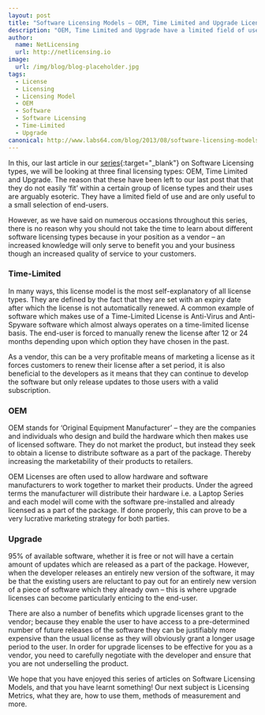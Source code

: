 ```yaml
---
layout: post
title: "Software Licensing Models – OEM, Time Limited and Upgrade Licenses"
description: "OEM, Time Limited and Upgrade have a limited field of use and are only useful to a small selection of end-users"
author:
  name: NetLicensing
  url: http://netlicensing.io
image:
  url: /img/blog/blog-placeholder.jpg
tags:
  - License
  - Licensing
  - Licensing Model
  - OEM
  - Software
  - Software Licensing
  - Time-Limited
  - Upgrade
canonical: http://www.labs64.com/blog/2013/08/software-licensing-models-oem-time-limited-and-upgrade-licenses/
---
```


In this, our last article in our [series](https://www.google.com/search?q=site%3Anetlicensing.io%20Software%20Licensing%20Models "Software Licensing Models"){:target="_blank"} on Software Licensing types, we will be looking at three final licensing types: OEM, Time Limited and Upgrade. The reason that these have been left to our last post that that they do not easily ‘fit’ within a certain group of license types and their uses are arguably esoteric. They have a limited field of use and are only useful to a small selection of end-users.

However, as we have said on numerous occasions throughout this series, there is no reason why you should not take the time to learn about different software licensing types because in your position as a vendor – an increased knowledge will only serve to benefit you and your business though an increased quality of service to your customers.

### Time-Limited

In many ways, this license model is the most self-explanatory of all license types. They are defined by the fact that they are set with an expiry date after which the license is not automatically renewed. A common example of software which makes use of a Time-Limited License is Anti-Virus and Anti-Spyware software which almost always operates on a time-limited license basis. The end-user is forced to manually renew the license after 12 or 24 months depending upon which option they have chosen in the past.

As a vendor, this can be a very profitable means of marketing a license as it forces customers to renew their license after a set period, it is also beneficial to the developers as it means that they can continue to develop the software but only release updates to those users with a valid subscription.

### OEM

OEM stands for ‘Original Equipment Manufacturer’ – they are the companies and individuals who design and build the hardware which then makes use of licensed software. They do not market the product, but instead they seek to obtain a license to distribute software as a part of the package. Thereby increasing the marketability of their products to retailers.

OEM Licenses are often used to allow hardware and software manufacturers to work together to market their products. Under the agreed terms the manufacturer will distribute their hardware i.e. a Laptop Series and each model will come with the software pre-installed and already licensed as a part of the package. If done properly, this can prove to be a very lucrative marketing strategy for both parties.

### Upgrade

95% of available software, whether it is free or not will have a certain amount of updates which are released as a part of the package. However, when the developer releases an entirely new version of the software, it may be that the existing users are reluctant to pay out for an entirely new version of a piece of software which they already own – this is where upgrade licenses can become particularly enticing to the end-user.

There are also a number of benefits which upgrade licenses grant to the vendor; because they enable the user to have access to a pre-determined number of future releases of the software they can be justifiably more expensive than the usual license as they will obviously grant a longer usage period to the user. In order for upgrade licenses to be effective for you as a vendor, you need to carefully negotiate with the developer and ensure that you are not underselling the product.

We hope that you have enjoyed this series of articles on Software Licensing Models, and that you have learnt something! Our next subject is Licensing Metrics, what they are, how to use them, methods of measurement and more.
